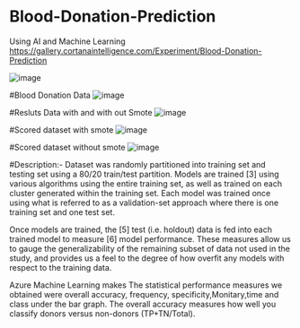 # Blood-Donation-Prediction
Using AI and Machine Learning
https://gallery.cortanaintelligence.com/Experiment/Blood-Donation-Prediction

![image](https://user-images.githubusercontent.com/89641061/152186365-d3e81034-fd7f-4959-a220-ad2d08981d0f.png)

#Blood Donation Data
![image](https://user-images.githubusercontent.com/89641061/152293515-908d58e7-9869-4e5d-b57d-152ac5ddfa21.png)

#Resluts Data with and with out Smote
![image](https://user-images.githubusercontent.com/89641061/152186788-bb77535d-da9e-4056-81ef-a6b23222c9ff.png)

#Scored dataset with smote
![image](https://user-images.githubusercontent.com/89641061/152293102-da7a7d87-5c3d-41b6-a9cd-c35f9950ce87.png)

#Scored dataset without smote
![image](https://user-images.githubusercontent.com/89641061/152293251-887dd191-e306-4d56-92b8-f1a1fde4fcd5.png)


#Description:-
 Dataset was randomly partitioned into training set and testing set using a 80/20 train/test partition. Models are trained [3] using various algorithms using the entire training set, as well as trained on each cluster generated within the training set. Each model was trained once using what is referred to as a validation-set approach where there is one training set and one test set.

Once models are trained, the [5] test (i.e. holdout) data is fed into each trained model to measure [6] model performance. These measures allow us to gauge the generalizability of the remaining subset of data not used in the study, and provides us a feel to the degree of how overfit any models with respect to the training data.

Azure Machine Learning makes The statistical performance measures we obtained were overall accuracy, frequency, specificity,Monitary,time and class under the bar graph. The overall accuracy measures how well you classify donors versus non-donors (TP+TN/Total). 
